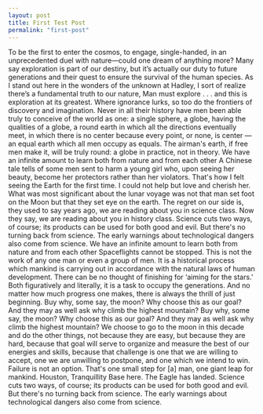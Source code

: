 ```yaml
---
layout: post
title: First Test Post
permalink: "first-post"
---
```


To be the first to enter the cosmos, to engage, single-handed, in an unprecedented duel with nature—could one dream of anything more?
Many say exploration is part of our destiny, but it’s actually our duty to future generations and their quest to ensure the survival of the human species.
As I stand out here in the wonders of the unknown at Hadley, I sort of realize there’s a fundamental truth to our nature, Man must explore . . . and this is exploration at its greatest.
Where ignorance lurks, so too do the frontiers of discovery and imagination.
Never in all their history have men been able truly to conceive of the world as one: a single sphere, a globe, having the qualities of a globe, a round earth in which all the directions eventually meet, in which there is no center because every point, or none, is center — an equal earth which all men occupy as equals. The airman's earth, if free men make it, will be truly round: a globe in practice, not in theory.
We have an infinite amount to learn both from nature and from each other
A Chinese tale tells of some men sent to harm a young girl who, upon seeing her beauty, become her protectors rather than her violators. That's how I felt seeing the Earth for the first time. I could not help but love and cherish her.
What was most significant about the lunar voyage was not that man set foot on the Moon but that they set eye on the earth.
The regret on our side is, they used to say years ago, we are reading about you in science class. Now they say, we are reading about you in history class.
Science cuts two ways, of course; its products can be used for both good and evil. But there's no turning back from science. The early warnings about technological dangers also come from science.
We have an infinite amount to learn both from nature and from each other
Spaceflights cannot be stopped. This is not the work of any one man or even a group of men. It is a historical process which mankind is carrying out in accordance with the natural laws of human development.
There can be no thought of finishing for ‘aiming for the stars.’ Both figuratively and literally, it is a task to occupy the generations. And no matter how much progress one makes, there is always the thrill of just beginning.
Buy why, some say, the moon? Why choose this as our goal? And they may as well ask why climb the highest mountain?
Buy why, some say, the moon? Why choose this as our goal? And they may as well ask why climb the highest mountain?
We choose to go to the moon in this decade and do the other things, not because they are easy, but because they are hard, because that goal will serve to organize and measure the best of our energies and skills, because that challenge is one that we are willing to accept, one we are unwilling to postpone, and one which we intend to win.
Failure is not an option.
That's one small step for [a] man, one giant leap for mankind.
Houston, Tranquillity Base here. The Eagle has landed.
Science cuts two ways, of course; its products can be used for both good and evil. But there's no turning back from science. The early warnings about technological dangers also come from science.
